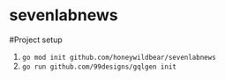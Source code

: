 # sevenlabnews

#Project setup

1. ```go mod init github.com/honeywildbear/sevenlabnews```
2. ```go run github.com/99designs/gqlgen init```



